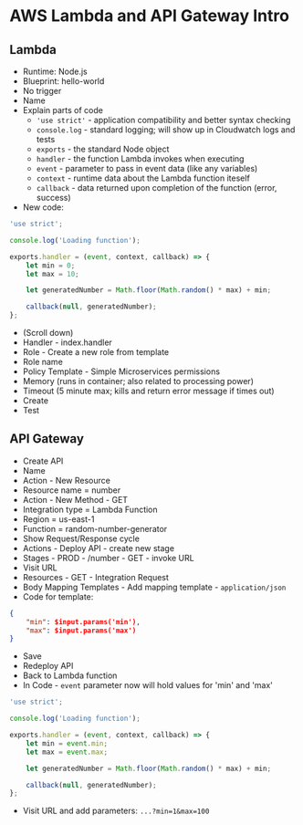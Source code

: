 # AWS Lambda and API Gateway Intro

## Lambda
- Runtime: Node.js
- Blueprint: hello-world
- No trigger
- Name
- Explain parts of code
  - `'use strict'` - application compatibility and better syntax checking
  - `console.log` - standard logging; will show up in Cloudwatch logs and tests
  - `exports` - the standard Node object
  - `handler` - the function Lambda invokes when executing
  - `event` - parameter to pass in event data (like any variables)
  - `context` - runtime data about the Lambda function iteself
  - `callback` - data returned upon completion of the function (error, success)
- New code:
```javascript
'use strict';

console.log('Loading function');

exports.handler = (event, context, callback) => {
    let min = 0;
    let max = 10;

    let generatedNumber = Math.floor(Math.random() * max) + min;

    callback(null, generatedNumber);
};
```

- (Scroll down)
- Handler - index.handler
- Role - Create a new role from template
- Role name
- Policy Template - Simple Microservices permissions
- Memory (runs in container; also related to processing power)
- Timeout (5 minute max; kills and return error message if times out)
- Create
- Test

## API Gateway
- Create API
- Name
- Action - New Resource
- Resource name = number
- Action - New Method - GET
- Integration type = Lambda Function
- Region = us-east-1
- Function = random-number-generator
- Show Request/Response cycle
- Actions - Deploy API - create new stage
- Stages - PROD - /number - GET - invoke URL
- Visit URL
- Resources - GET - Integration Request
- Body Mapping Templates - Add mapping template - `application/json`
- Code for template:
```json
{
    "min": $input.params('min'),
    "max": $input.params('max')
}
```

- Save
- Redeploy API
- Back to Lambda function
- In Code - `event` parameter now will hold values for 'min' and 'max'
```javascript
'use strict';

console.log('Loading function');

exports.handler = (event, context, callback) => {
    let min = event.min;
    let max = event.max;

    let generatedNumber = Math.floor(Math.random() * max) + min;

    callback(null, generatedNumber);
};
```

- Visit URL and add parameters: `...?min=1&max=100`
